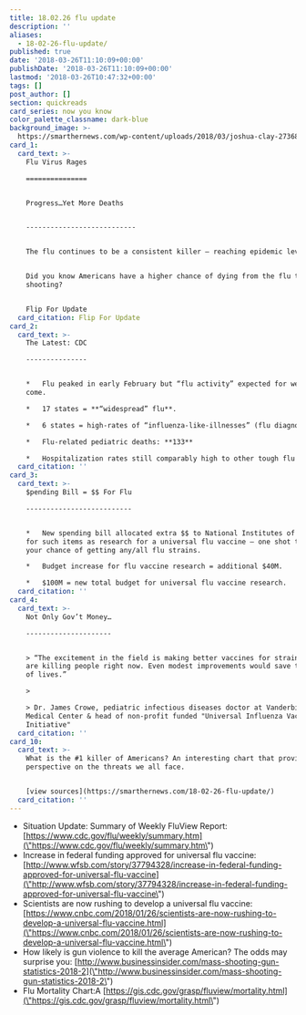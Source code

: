 ```yaml
---
title: 18.02.26 flu update
description: ''
aliases:
  - 18-02-26-flu-update/
published: true
date: '2018-03-26T11:10:09+00:00'
publishDate: '2018-03-26T11:10:09+00:00'
lastmod: '2018-03-26T10:47:32+00:00'
tags: []
post_author: []
section: quickreads
card_series: now you know
color_palette_classname: dark-blue
background_image: >-
  https://smarthernews.com/wp-content/uploads/2018/03/joshua-clay-27368-unsplash-scaled.jpg
card_1:
  card_text: >-
    Flu Virus Rages

    ===============


    Progress…Yet More Deaths  


    ---------------------------


    The flu continues to be a consistent killer – reaching epidemic levels.


    Did you know Americans have a higher chance of dying from the flu than by a
    shooting?


    Flip For Update
  card_citation: Flip For Update
card_2:
  card_text: >-
    The Latest: CDC

    ---------------


    *   Flu peaked in early February but “flu activity” expected for weeks to
    come.

    *   17 states = **“widespread” flu**.

    *   6 states = high-rates of “influenza-like-illnesses” (flu diagnosis TBD).

    *   Flu-related pediatric deaths: **133**

    *   Hospitalization rates still comparably high to other tough flu seasons.
  card_citation: ''
card_3:
  card_text: >-
    $pending Bill = $$ For Flu

    --------------------------


    *   New spending bill allocated extra $$ to National Institutes of Health
    for such items as research for a universal flu vaccine – one shot to lessen
    your chance of getting any/all flu strains.

    *   Budget increase for flu vaccine research = additional $40M.

    *   $100M = new total budget for universal flu vaccine research.
  card_citation: ''
card_4:
  card_text: >-
    Not Only Gov’t Money…

    ---------------------


    > “The excitement in the field is making better vaccines for strains that
    are killing people right now. Even modest improvements would save thousands
    of lives.”

    > 

    > Dr. James Crowe, pediatric infectious diseases doctor at Vanderbilt U.
    Medical Center & head of non-profit funded "Universal Influenza Vaccine
    Initiative"
  card_citation: ''
card_10:
  card_text: >-
    What is the #1 killer of Americans? An interesting chart that provides
    perspective on the threats we all face.


    [view sources](https://smarthernews.com/18-02-26-flu-update/)
  card_citation: ''
---
```

*   Situation Update: Summary of Weekly FluView Report: [https://www.cdc.gov/flu/weekly/summary.htm](\"https://www.cdc.gov/flu/weekly/summary.htm\")
*   Increase in federal funding approved for universal flu vaccine: [http://www.wfsb.com/story/37794328/increase-in-federal-funding-approved-for-universal-flu-vaccine](\"http://www.wfsb.com/story/37794328/increase-in-federal-funding-approved-for-universal-flu-vaccine\")
*   Scientists are now rushing to develop a universal flu vaccine: [https://www.cnbc.com/2018/01/26/scientists-are-now-rushing-to-develop-a-universal-flu-vaccine.html](\"https://www.cnbc.com/2018/01/26/scientists-are-now-rushing-to-develop-a-universal-flu-vaccine.html\")
*   How likely is gun violence to kill the average American? The odds may surprise you: [http://www.businessinsider.com/mass-shooting-gun-statistics-2018-2](\"http://www.businessinsider.com/mass-shooting-gun-statistics-2018-2\")
*   Flu Mortality Chart:A [https://gis.cdc.gov/grasp/fluview/mortality.html](\"https://gis.cdc.gov/grasp/fluview/mortality.html\")